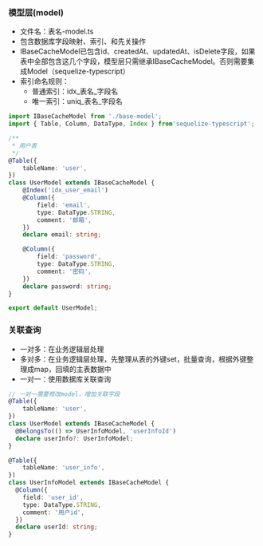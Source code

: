 ### 模型层(model)
- 文件名：表名-model.ts
- 包含数据库字段映射、索引、和先关操作
- IBaseCacheModel已包含id、createdAt、updatedAt、isDelete字段，如果表中全部包含这几个字段，模型层只需继承IBaseCacheModel。否则需要集成Model（sequelize-typescript）
- 索引命名规则：
  - 普通索引：idx_表名_字段名
  - 唯一索引：uniq_表名_字段名

```ts
import IBaseCacheModel from './base-model';
import { Table, Column, DataType, Index } from'sequelize-typescript';

/**
 * 用户表
 */
@Table({
    tableName: 'user',
})
class UserModel extends IBaseCacheModel {
    @Index('idx_user_email')
    @Column({
        field: 'email',
        type: DataType.STRING,
        comment: '邮箱',
    })
    declare email: string;

    @Column({
        field: 'password',
        type: DataType.STRING,
        comment: '密码',
    })
    declare password: string;
}

export default UserModel;
```

### 关联查询
- 一对多：在业务逻辑层处理
- 多对多：在业务逻辑层处理，先整理从表的外键set，批量查询，根据外键整理成map，回填的主表数据中
- 一对一：使用数据库关联查询
```ts
// 一对一需要修改model，增加关联字段
@Table({
    tableName: 'user',
})
class UserModel extends IBaseCacheModel {
  @BelongsTo(() => UserInfoModel, 'userInfoId')
  declare userInfo?: UserInfoModel;
} 

@Table({
    tableName: 'user_info',
})
class UserInfoModel extends IBaseCacheModel {
  @Column({
    field: 'user_id',
    type: DataType.STRING,
    comment: '用户id',
  })
  declare userId: string;
}

```